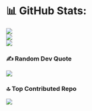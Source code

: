 
# 📊 GitHub Stats:
![](https://github-readme-stats.vercel.app/api?username=mast9rmind&theme=tokyonight&hide_border=false&include_all_commits=true&count_private=true)<br/>
![](https://github-readme-streak-stats.herokuapp.com/?user=mast9rmind&theme=tokyonight&hide_border=false)<br/>
![](https://github-readme-stats.vercel.app/api/top-langs/?username=mast9rmind&theme=tokyonight&hide_border=false&include_all_commits=true&count_private=true&layout=compact)

### ✍️ Random Dev Quote
![](https://quotes-github-readme.vercel.app/api?type=vetical&theme=dark)

### 🔝 Top Contributed Repo
![](https://github-contributor-stats.vercel.app/api?username=mast9rmind&limit=5&theme=dark_dimmed&combine_all_yearly_contributions=true)
